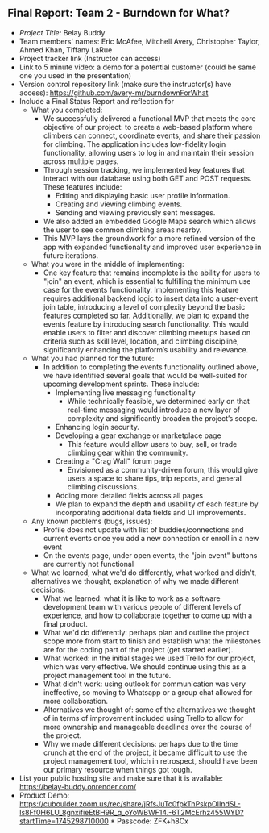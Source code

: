 ## Final Report: Team 2 - Burndown for What?

* *Project Title:* Belay Buddy
* Team members' names: Eric McAfee, Mitchell Avery, Christopher Taylor, Ahmed Khan, Tiffany LaRue
* Project tracker link (Instructor can access)
* Link to 5 minute video: a demo for a potential customer (could be same one you used in the presentation)
* Version control repository link (make sure the instructor(s) have access): https://github.com/avery-mr/burndownForWhat
* Include a Final Status Report and reflection for
  * What you completed:
    * We successfully delivered a functional MVP that meets the core objective of our project: to create a web-based platform where climbers can connect, coordinate 
     events, and share their passion for climbing. The application includes low-fidelity login functionality, allowing users to log in and maintain their session 
     across multiple pages.
    * Through session tracking, we implemented key features that interact with our database using both GET and POST requests. These features include:
      * Editing and displaying basic user profile information.
      * Creating and viewing climbing events.
      * Sending and viewing previously sent messages.
    * We also added an embedded Google Maps search which allows the user to see common climbing areas nearby.
    * This MVP lays the groundwork for a more refined version of the app with expanded functionality and improved user experience in future iterations. 
  * What you were in the middle of implementing:
    * One key feature that remains incomplete is the ability for users to "join" an event, which is essential to fulfilling the minimum use case for the events functionality. Implementing this feature requires additional backend logic to insert data into a user-event join table, introducing a level of complexity 
      beyond the basic features completed so far. Additionally, we plan to expand the events feature by introducing search functionality. This would enable users to 
      filter and discover climbing meetups based on criteria such as skill level, location, and climbing discipline, significantly enhancing the platform’s 
      usability and relevance.
  * What you had planned for the future:
    * In addition to completing the events functionality outlined above, we have identified several goals that would be well-suited for upcoming development sprints. These include:
      * Implementing live messaging functionality
        * While technically feasible, we determined early on that real-time messaging would introduce a new layer of complexity and significantly broaden the project’s scope.
      * Enhancing login security.
      * Developing a gear exchange or marketplace page
        * This feature would allow users to buy, sell, or trade climbing gear within the community.
      * Creating a "Crag Wall" forum page
        * Envisioned as a community-driven forum, this would give users a space to share tips, trip reports, and general climbing discussions.
      * Adding more detailed fields across all pages
      *   We plan to expand the depth and usability of each feature by incorporating additional data fields and UI improvements.
  * Any known problems (bugs, issues):
      * Profile does not update with list of buddies/connections and current events once you add a new connection or enroll in a new event
      * On the events page, under open events, the "join event" buttons are currently not functional
  * What we learned, what we'd do differently, what worked and didn't, alternatives we thought, explanation of why we made different decisions:
      * What we learned: what it is like to work as a software development team with various people of different levels of experience, and how to collaborate together to come up with a final product.
      * What we'd do differently: perhaps plan and outline the project scope more from start to finish and establish what the milestones are for the coding part of the project (get started earlier).
      * What worked: in the initial stages we used Trello for our project, which was very effective. We should continue using this as a project management tool in the future.
      * What didn't work: using outlook for communication was very ineffective, so moving to Whatsapp or a group chat allowed for more collaboration.
      * Alternatives we thought of: some of the alternatives we thought of in terms of improvement included using Trello to allow for more ownership and manageable deadlines over the course of the project.
      * Why we made different decisions: perhaps due to the time crunch at the end of the project, it became difficult to use the project management tool, which in retrospect, should have been our primary resource when things got tough.
* List your public hosting site and make sure that it is available: https://belay-buddy.onrender.com/
* Product Demo: https://cuboulder.zoom.us/rec/share/jRfsJuTc0fpkTnPskpOIIndSL-ls8Ff0H6LU_8gnxifieEtBH9R_q_oYoWBWF14.-6T2McErhz455WYD?startTime=1745298710000
      * Passcode: ZFK+h8Cx
